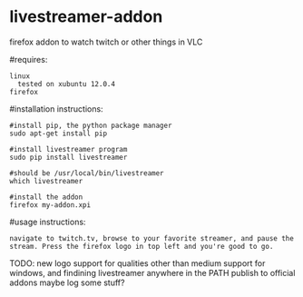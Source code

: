 # livestreamer-addon
firefox addon to watch twitch or other things in VLC

#requires:
```
linux
  tested on xubuntu 12.0.4
firefox
```

#installation instructions:
```
#install pip, the python package manager
sudo apt-get install pip

#install livestreamer program
sudo pip install livestreamer

#should be /usr/local/bin/livestreamer
which livestreamer

#install the addon
firefox my-addon.xpi
```
#usage instructions:
```
navigate to twitch.tv, browse to your favorite streamer, and pause the stream. Press the firefox logo in top left and you're good to go.
```
TODO:
new logo
support for qualities other than medium
support for windows, and findining livestreamer anywhere in the PATH
publish to official addons
maybe log some stuff?





